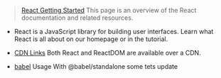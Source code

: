 > [React Getting Started](https://reactjs.org/docs/getting-started.html) This page is an overview of the React documentation and related resources.

- React is a JavaScript library for building user interfaces. Learn what React is all about on our homepage or in the tutorial.

- [CDN Links](https://reactjs.org/docs/cdn-links.html) Both React and ReactDOM are available over a CDN.

- [babel](https://babeljs.io/setup#installation) Usage With @babel/standalone 
some tets update 